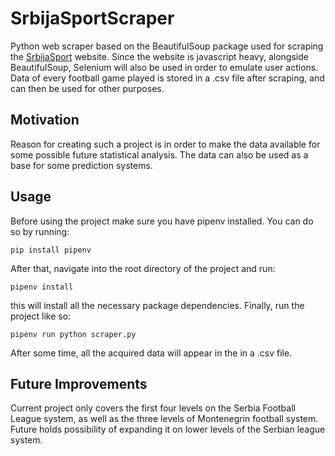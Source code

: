 # SrbijaSportScraper

Python web scraper based on the BeautifulSoup package used for scraping the [SrbijaSport](https://srbijasport.net) website. Since the website is javascript heavy, alongside BeautifulSoup, Selenium will also be used in order to emulate user actions. Data of every football game played is stored in a .csv file after scraping, and can then be used for other purposes.

## Motivation

Reason for creating such a project is in order to make the data available for some possible future statistical analysis. The data can also be used as a base for some prediction systems.

## Usage

Before using the project make sure you have pipenv installed. You can do so by running:

```
pip install pipenv
```

After that, navigate into the root directory of the project and run:

```
pipenv install
```

this will install all the necessary package dependencies. Finally, run the project like so:

```
pipenv run python scraper.py
```

After some time, all the acquired data will appear in the in a .csv file.

## Future Improvements

Current project only covers the first four levels on the Serbia Football League system, as well as the three levels of Montenegrin football system. Future holds possibility of expanding it on lower levels of the Serbian league system.
